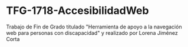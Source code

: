# TFG-1718-AccesibilidadWeb
Trabajo de Fin de Grado titulado "Herramienta de apoyo a la navegación web para personas con discapacidad" y realizado por Lorena Jiménez Corta
